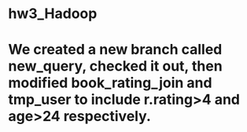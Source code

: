 # hw3_Hadoop
# We created a new branch called new_query, checked it out, then modified book_rating_join and tmp_user to include r.rating>4 and age>24 respectively.

